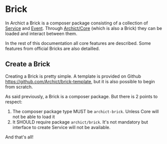 # Brick

In Archict a Brick is a composer package consisting of a collection of [Service](./services.md) and [Event](./events.md). Through [Archict/Core](../bricks/core.md) (which is also a Brick) they can be loaded and interact between them.

In the rest of this documentation all core features are described. Some features from official Bricks are also detailled.

## Create a Brick

Creating a Brick is pretty simple. A template is provided on Github <https://github.com/Archict/brick-template>, but it is also possible to begin from scratch.

As said previously, a Brick is a composer package. But there is 2 points to respect:

1. The composer package type MUST be `archict-brick`. Unless Core will not be able to load it
2. It SHOULD require package `archict/brick`. It's not mandatory but interface to create Service will not be available.

And that's all!
